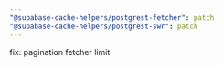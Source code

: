 ```yaml
---
"@supabase-cache-helpers/postgrest-fetcher": patch
"@supabase-cache-helpers/postgrest-swr": patch
---
```


fix: pagination fetcher limit
